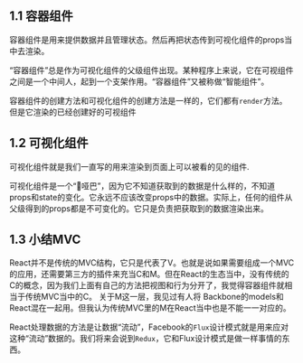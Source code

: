 ## 1.1 容器组件

容器组件是用来提供数据并且管理状态。然后再把状态传到可视化组件的props当中去渲染。

“容器组件”总是作为可视化组件的父级组件出现。某种程序上来说，它在可视组件之间是一个中间人，起到一个支架作用。“容器组件”又被称做“智能组件”。

容器组件的创建方法和可视化组件的创建方法是一样的，它们都有`render`方法。但是它渲染的已经创建好的可视组件



## 1.2 可视化组件

可视化组件就是我们一直写的用来渲染到页面上可以被看的见的组件.

可视化组件是一个“哑巴”，因为它不知道获取到的数据是什么样的，不知道props和state的变化。它永远不应该改变props中的数据。实际上，任何的组件从父级得到的props都是不可变化的。它只是负责把获取到的数据渲染出来。



## 1.3 小结MVC

React并不是传统的MVC结构，它只是代表了V。也就是说如果需要组成一个MVC的应用，还需要第三方的插件来充当C和M。但在React的生态当中，没有传统的C的概念，因为我们上面有自己的方法把视图和行为分开了，我觉得容器组件就相当于传统MVC当中的C。
 关于M这一层，我见过有人将 Backbone的models和React混在一起用。但我认为传统MVC里的M在React当中也是不能一一对应的。

React处理数据的方法是让数据“流动”，Facebook的`Flux`设计模式就是用来应对这种“流动”数据的。我们将来会说到`Redux`，它和Flux设计模式是做一样事情的东西。